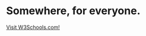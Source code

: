 # Somewhere, for everyone. 

<a href="file:///C:/Users/Lilyp/OneDrive/Documents/GitHub/WD/Somewhere-For-Everyone/Reactive/index.html">Visit W3Schools.com!</a>
